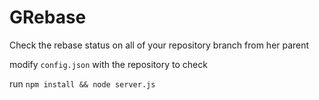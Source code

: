 GRebase
=======

Check the rebase status on all of your repository branch from her parent

modify `config.json` with the repository to check

run `npm install && node server.js`

